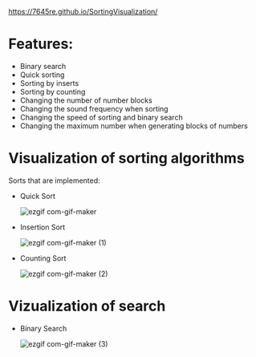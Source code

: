 https://7645re.github.io/SortingVisualization/
# Features:
- Binary search
- Quick sorting
- Sorting by inserts
- Sorting by counting
- Changing the number of number blocks
- Changing the sound frequency when sorting
- Changing the speed of sorting and binary search
- Changing the maximum number when generating blocks of numbers

# Visualization of sorting algorithms
Sorts that are implemented:
- Quick Sort

  ![ezgif com-gif-maker](https://user-images.githubusercontent.com/89273037/173660216-fef5f93d-c733-4a91-9570-f7ad7a866ac8.gif)
- Insertion Sort

  ![ezgif com-gif-maker (1)](https://user-images.githubusercontent.com/89273037/173661134-576945b2-db75-4a3a-a481-73c3ac79949f.gif)
- Counting Sort

  ![ezgif com-gif-maker (2)](https://user-images.githubusercontent.com/89273037/173661433-a8f69b2d-d506-493e-bc2a-5f526ca2583e.gif)
  
# Vizualization of search
- Binary Search
 
  ![ezgif com-gif-maker (3)](https://user-images.githubusercontent.com/89273037/173661929-2b1d48b5-d539-42b9-8b27-f57b1e8b38c2.gif)
